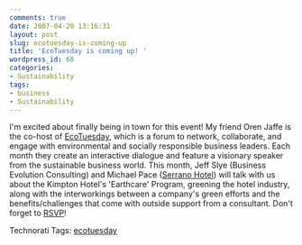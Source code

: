 ```yaml
---
comments: true
date: 2007-04-20 13:16:31
layout: post
slug: ecotuesday-is-coming-up
title: 'EcoTuesday is coming up! '
wordpress_id: 68
categories:
- Sustainability
tags:
- business
- Sustainability
---
```


I'm excited about finally being in town for this event! My friend Oren Jaffe is the co-host of [EcoTuesday](http://www.ecotuesday.com/), which is a forum to network, collaborate, and engage with environmental and socially responsible business leaders. Each month they create an interactive dialogue and feature a visionary speaker from the sustainable business world. This month, Jeff Slye (Business Evolution Consulting) and Michael Pace ([Serrano Hotel](http://www.serranohotel.com/)) will talk with us about the Kimpton Hotel's 'Earthcare' Program, greening the hotel industry, along with the interworkings between a company's green efforts and the benefits/challenges that come with outside support from a consultant. Don't forget to [RSVP](http://www.ecotuesday.com/register_04_24.html)! 


Technorati Tags: [ecotuesday](http://www.technorati.com/tag/ecotuesday)
